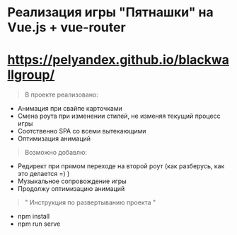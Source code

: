 # Реализация игры "Пятнашки" на Vue.js + vue-router

# https://pelyandex.github.io/blackwallgroup/

> В проекте реализовано:
 - Анимация при свайпе карточками
 - Смена роута при изменении стилей, не изменяя текущий процесс игры
 - Соотственно SPA со всеми вытекающими
 - Оптимизация анимаций
 > Возможно добавлю:
 - Редирект при прямом переходе на второй роут (как разберусь, как это делается =) )
 - Музыкальное сопровождение игры
 - Продолжу оптимизацию анимаций
 > " Инструкция по развертыванию проекта "
- npm install
- npm run serve
